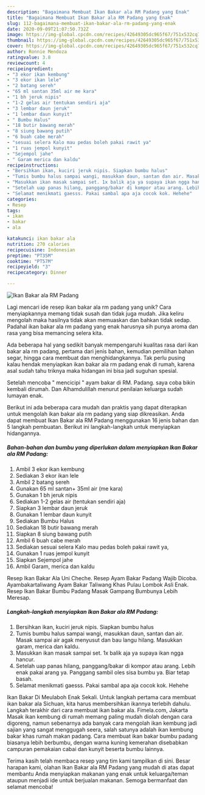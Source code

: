 ```yaml
---
description: "Bagaimana Membuat Ikan Bakar ala RM Padang yang Enak"
title: "Bagaimana Membuat Ikan Bakar ala RM Padang yang Enak"
slug: 112-bagaimana-membuat-ikan-bakar-ala-rm-padang-yang-enak
date: 2020-09-09T21:07:50.732Z
image: https://img-global.cpcdn.com/recipes/42649305dc965f67/751x532cq70/ikan-bakar-ala-rm-padang-foto-resep-utama.jpg
thumbnail: https://img-global.cpcdn.com/recipes/42649305dc965f67/751x532cq70/ikan-bakar-ala-rm-padang-foto-resep-utama.jpg
cover: https://img-global.cpcdn.com/recipes/42649305dc965f67/751x532cq70/ikan-bakar-ala-rm-padang-foto-resep-utama.jpg
author: Ronnie Mendoza
ratingvalue: 3.8
reviewcount: 4
recipeingredient:
- "3 ekor ikan kembung"
- "3 ekor ikan lele"
- "2 batang sereh"
- "65 ml santan 35ml air me kara"
- "1 bh jeruk nipis"
- "1-2 gelas air tentukan sendiri aja"
- "3 lembar daun jeruk"
- "1 lembar daun kunyit"
- " Bumbu Halus"
- "18 butir bawang merah"
- "8 siung bawang putih"
- "6 buah cabe merah"
- "sesuai selera Kalo mau pedas boleh pakai rawit ya"
- "1 ruas jempol kunyit"
- "Sejempol jahe"
- " Garam merica dan kaldu"
recipeinstructions:
- "Bersihkan ikan, kuciri jeruk nipis. Siapkan bumbu halus"
- "Tumis bumbu halus sampai wangi, masukkan daun, santan dan air. Masak sampai air agak menyusut dan bau langu hilang. Masukkan garam, merica dan kaldu."
- "Masukkan ikan masak sampai set. 1x balik aja ya supaya ikan ngga hancur."
- "Setelah uap panas hilang, panggang/bakar di kompor atau arang. Lebih enak pakai arang ya. Panggang sambil oles sisa bumbu ya. Biar tetap basah."
- "Selamat menikmati gaesss. Pakai sambal apa aja cocok kok. Hehehe"
categories:
- Resep
tags:
- ikan
- bakar
- ala

katakunci: ikan bakar ala 
nutrition: 270 calories
recipecuisine: Indonesian
preptime: "PT35M"
cooktime: "PT57M"
recipeyield: "3"
recipecategory: Dinner

---
```



![Ikan Bakar ala RM Padang](https://img-global.cpcdn.com/recipes/42649305dc965f67/751x532cq70/ikan-bakar-ala-rm-padang-foto-resep-utama.jpg)

Lagi mencari ide resep ikan bakar ala rm padang yang unik? Cara menyiapkannya memang tidak susah dan tidak juga mudah. Jika keliru mengolah maka hasilnya tidak akan memuaskan dan bahkan tidak sedap. Padahal ikan bakar ala rm padang yang enak harusnya sih punya aroma dan rasa yang bisa memancing selera kita.

Ada beberapa hal yang sedikit banyak mempengaruhi kualitas rasa dari ikan bakar ala rm padang, pertama dari jenis bahan, kemudian pemilihan bahan segar, hingga cara membuat dan menghidangkannya. Tak perlu pusing kalau hendak menyiapkan ikan bakar ala rm padang enak di rumah, karena asal sudah tahu triknya maka hidangan ini bisa jadi suguhan spesial.

Setelah mencoba &#34; mencicipi &#34; ayam bakar di RM. Padang. saya coba bikin kembali dirumah. Dan Alhamdulillah menurut penilaian keluarga sudah lumayan enak.


Berikut ini ada beberapa cara mudah dan praktis yang dapat diterapkan untuk mengolah ikan bakar ala rm padang yang siap dikreasikan. Anda dapat membuat Ikan Bakar ala RM Padang menggunakan 16 jenis bahan dan 5 langkah pembuatan. Berikut ini langkah-langkah untuk menyiapkan hidangannya.

<!--inarticleads1-->

##### Bahan-bahan dan bumbu yang diperlukan dalam menyiapkan Ikan Bakar ala RM Padang:

1. Ambil 3 ekor ikan kembung
1. Sediakan 3 ekor ikan lele
1. Ambil 2 batang sereh
1. Gunakan 65 ml santan+ 35ml air (me kara)
1. Gunakan 1 bh jeruk nipis
1. Sediakan 1-2 gelas air (tentukan sendiri aja)
1. Siapkan 3 lembar daun jeruk
1. Gunakan 1 lembar daun kunyit
1. Sediakan  Bumbu Halus
1. Sediakan 18 butir bawang merah
1. Siapkan 8 siung bawang putih
1. Ambil 6 buah cabe merah
1. Sediakan sesuai selera Kalo mau pedas boleh pakai rawit ya,
1. Gunakan 1 ruas jempol kunyit
1. Siapkan Sejempol jahe
1. Ambil  Garam, merica dan kaldu


Resep Ikan Bakar Ala Uni Cheche. Resep Ayam Bakar Padang Wajib Dicoba. Ayambakartaliwang Ayam Bakar Taliwang Khas Pulau Lombok Asli Enak. Resep Ikan Bakar Bumbu Padang Masak Gampang Bumbunya Lebih Meresap. 

<!--inarticleads2-->

##### Langkah-langkah menyiapkan Ikan Bakar ala RM Padang:

1. Bersihkan ikan, kuciri jeruk nipis. Siapkan bumbu halus
1. Tumis bumbu halus sampai wangi, masukkan daun, santan dan air. Masak sampai air agak menyusut dan bau langu hilang. Masukkan garam, merica dan kaldu.
1. Masukkan ikan masak sampai set. 1x balik aja ya supaya ikan ngga hancur.
1. Setelah uap panas hilang, panggang/bakar di kompor atau arang. Lebih enak pakai arang ya. Panggang sambil oles sisa bumbu ya. Biar tetap basah.
1. Selamat menikmati gaesss. Pakai sambal apa aja cocok kok. Hehehe


Ikan Bakar Di Meulaboh Enak Sekali. Untuk langkah pertama cara membuat ikan bakar ala Sichuan, kita harus membersihkan ikannya terlebih dahulu. Langkah terakhir dari cara membuat ikan bakar ala. Fimela.com, Jakarta Masak ikan kembung di rumah memang paling mudah diolah dengan cara digoreng, namun sebenarnya ada banyak cara mengolah ikan kembung jadi sajian yang sangat menggugah seera, salah satunya adalah ikan kembung bakar khas rumah makan padang. Cara membuat ikan bakar bumbu padang biasanya lebih berbumbu, dengan warna kuning kemerahan disebabkan campuran pemakaian cabai dan kunyit beserta bumbu lainnya. 

Terima kasih telah membaca resep yang tim kami tampilkan di sini. Besar harapan kami, olahan Ikan Bakar ala RM Padang yang mudah di atas dapat membantu Anda menyiapkan makanan yang enak untuk keluarga/teman ataupun menjadi ide untuk berjualan makanan. Semoga bermanfaat dan selamat mencoba!
